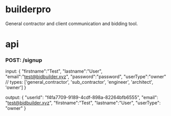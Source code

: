 # builderpro
General contractor and client communication and bidding tool.

# api

### POST: /signup
input: 
{
      "firstname":"Test",
      "lastname":"User",
      "email":"test@bidbuilder.xyz",
      "password":"password",
      "userType":"owner" // types: ['general_contractor', 'sub_contractor', 'engineer', 'architect', 'owner']
}

output:
{
    "userId": "f4fa7709-9189-4cdf-898a-82264bfb6555",
    "email": "test@bidbuilder.xyz",
    "firstname":"Test",
    "lastname":"User",
    "userType": "owner"
}
